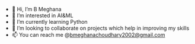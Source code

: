 - 👋 Hi, I’m B Meghana
- 👀 I’m interested in AI&ML 
- 🌱 I’m currently learning Python
- 💞️ I’m looking to collaborate on projects which help in improving my skills
- 📫 You can reach me @bmeghanachoudhary2002@gmail.com

<!---
pinky2512/pinky2512 is a ✨ special ✨ repository because its `README.md` (this file) appears on your GitHub profile.
You can click the Preview link to take a look at your changes.
--->
